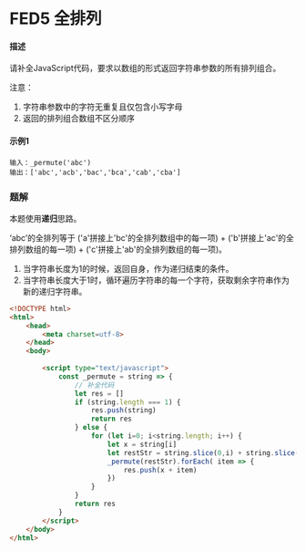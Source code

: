 # FED5 全排列

#### 描述

请补全JavaScript代码，要求以数组的形式返回字符串参数的所有排列组合。

注意：

1. 字符串参数中的字符无重复且仅包含小写字母
2. 返回的排列组合数组不区分顺序

#### 示例1

```
输入：_permute('abc')
输出：['abc','acb','bac','bca','cab','cba']
```



### 题解

本题使用**递归**思路。

‘abc’的全排列等于 ('a'拼接上'bc'的全排列数组中的每一项) + ('b'拼接上'ac'的全排列数组的每一项) + ('c'拼接上'ab'的全排列数组的每一项)。

1. 当字符串长度为1的时候，返回自身，作为递归结束的条件。
2. 当字符串长度大于1时，循环遍历字符串的每一个字符，获取剩余字符串作为新的递归字符串。

```html
<!DOCTYPE html>
<html>
    <head>
        <meta charset=utf-8>
    </head>
    <body>
    	
        <script type="text/javascript">
            const _permute = string => {
                // 补全代码
                let res = []
                if (string.length === 1) {
                    res.push(string)
                    return res
                } else {
                    for (let i=0; i<string.length; i++) {
                        let x = string[i]
                        let restStr = string.slice(0,i) + string.slice(i+1,string.length)
                        _permute(restStr).forEach( item => {
                            res.push(x + item)
                        })
                    }
                }
                return res
            }
        </script>
    </body>
</html>
```

